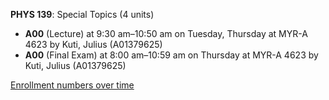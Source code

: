 **PHYS 139**: Special Topics (4 units)

- **A00** (Lecture) at 9:30 am–10:50 am on Tuesday, Thursday at MYR-A 4623 by Kuti, Julius (A01379625)
- **A00** (Final Exam) at 8:00 am–10:59 am on Thursday at MYR-A 4623 by Kuti, Julius (A01379625)

[Enrollment numbers over time](./PHYS139.tsv)
